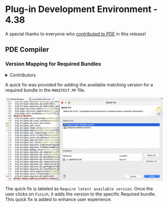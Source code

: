 # Plug-in Development Environment - 4.38

A special thanks to everyone who [contributed to PDE](acknowledgements.md#plug-in-development-environment) in this release!

<!--
## Editors
-->

<!--
## API Tools
-->

## PDE Compiler 


### Version Mapping for Required Bundles
<details>
<summary>Contributors</summary>

- [Neha Burnwal ](https://github.com/nburnwal09)

</details>

A quick fix was provided for adding the available matching version for a required bundle in the `MANIFEST.MF` file. 

![Addition of matching version](images/addingVersionReqBundles.png)

The quick fix is labeled as `Require latest available version`. 
Once the user clicks on `Finish`, it adds the version to the specific Required bundle. 
This quick fix is added to enhance user experience.
